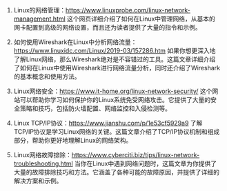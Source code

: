 

1. Linux的网络管理：https://www.linuxprobe.com/linux-network-management.html
这个网页详细介绍了如何在Linux中管理网络，从基本的网卡配置到高级的网络设置，而且还为读者提供了大量的指令和示例。

2. 如何使用Wireshark在Linux中分析网络流量：https://www.linuxidc.com/Linux/2019-03/157286.htm
如果你想更深入地了解Linux网络，那么Wireshark绝对是不容错过的工具。这篇文章详细介绍了如何在Linux中使用Wireshark进行网络流量分析，同时还介绍了Wireshark的基本概念和使用方法。

3. Linux网络安全：https://www.it-home.org/linux-network-security/
这个网站可以帮助你学习如何保护你的Linux系统免受网络攻击。它提供了大量的安全策略和技巧，包括防火墙配置、网络监控和入侵检测等。

4. Linux TCP/IP协议：https://www.jianshu.com/p/1e53cf5929a9
了解TCP/IP协议是学习Linux网络的关键。这篇文章介绍了TCP/IP协议机制和组成部分，帮助你更好地理解Linux的网络架构。

5. Linux网络故障排除：https://www.cyberciti.biz/tips/linux-network-troubleshooting.html
当你在Linux中遇到网络问题时，这篇文章为你提供了大量的故障排除技巧和方法。它涵盖了各种可能的故障原因，并提供了详细的解决方案和示例。